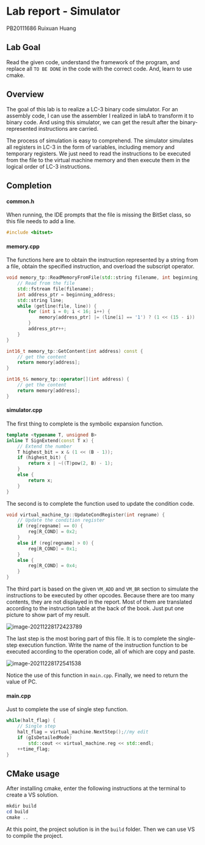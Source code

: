 # Lab report - Simulator

PB20111686 Ruixuan Huang

## Lab Goal

Read the given code, understand the framework of the program, and replace all `TO BE DONE` in the code with the correct code. And, learn to use cmake.

## Overview

The goal of this lab is to realize a LC-3 binary code simulator. For an assembly code, I can use the assembler I realized in labA to transform it to binary code. And using this simulator, we can get the result after the binary-represented instructions are carried.

The process of simulation is easy to comprehend. The simulator simulates all registers in LC-3 in the form of variables, including memory and temporary registers. We just need to read the instructions to be executed from the file to the virtual machine memory and then execute them in the logical order of LC-3 instructions.

## Completion

#### common.h

When running, the IDE prompts that the file is missing the BitSet class, so this file needs to add a line.

```C++
#include <bitset>
```

#### memory.cpp

The functions here are to obtain the instruction represented by a string from a file, obtain the specified instruction, and overload the subscript operator.

```C++
void memory_tp::ReadMemoryFromFile(std::string filename, int beginning_address) {
    // Read from the file
    std::fstream file(filename);
    int address_ptr = beginning_address;
    std::string line;
    while (getline(file, line)) {
        for (int i = 0; i < 16; i++) {
            memory[address_ptr] |= (line[i] == '1') ? (1 << (15 - i)) : 0;
        }
        address_ptr++;
    }
}

int16_t memory_tp::GetContent(int address) const {
    // get the content
    return memory[address];
}

int16_t& memory_tp::operator[](int address) {
    // get the content
    return memory[address];
}   
```

#### simulator.cpp

The first thing to complete is the symbolic expansion function.

```C++
template <typename T, unsigned B>
inline T SignExtend(const T x) {
    // Extend the number
    T highest_bit = x & (1 << (B - 1));
    if (highest_bit) {
        return x | ~((T)pow(2, B) - 1);
    }
    else {
        return x;
    }
}
```

The second is to complete the function used to update the condition code.

```C++
void virtual_machine_tp::UpdateCondRegister(int regname) {
    // Update the condition register
    if (reg[regname] == 0) {
        reg[R_COND] = 0x2;
    }
    else if (reg[regname] > 0) {
        reg[R_COND] = 0x1;
    }
    else {
        reg[R_COND] = 0x4;
    }
}
```

The third part is based on the given `VM_ADD` and `VM_BR` section to simulate the instructions to be executed by other opcodes. Because there are too many contents, they are not displayed in the report. Most of them are translated according to the instruction table at the back of the book. Just put one picture to show part of my result.

![image-20211228172423789](C:\Users\Sprout\AppData\Roaming\Typora\typora-user-images\image-20211228172423789.png)

The last step is the most boring part of this file. It is to complete the single-step execution function. Write the name of the instruction function to be executed according to the operation code, all of which are copy and paste.

![image-20211228172541538](C:\Users\Sprout\AppData\Roaming\Typora\typora-user-images\image-20211228172541538.png)

Notice the use of this function in `main.cpp`. Finally, we need to return the value of PC.

#### main.cpp

Just to complete the use of single step function.

```C++
while(halt_flag) {
    // Single step
    halt_flag = virtual_machine.NextStep();//my edit
    if (gIsDetailedMode)
        std::cout << virtual_machine.reg << std::endl;
    ++time_flag;
}
```

## CMake usage

After installing cmake, enter the following instructions at the terminal to create a VS solution.

```powershell
mkdir build
cd build
cmake ..
```

At this point, the project solution is in the `build` folder. Then we can use VS to compile the project.
